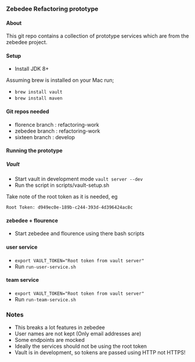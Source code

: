 ### Zebedee Refactoring prototype

#### About
This git repo contains a collection of prototype services which are from
the zebedee project.

#### Setup

* Install JDK 8+  
  
Assuming brew is installed on your Mac run;
* ```brew install vault```
* ```brew install maven```

#### Git repos needed
* florence branch : refactoring-work
* zebedee branch : refactoring-work
* sixteen branch : develop
 
#### Running the prototype
##### Vault
* Start vault in development mode ```vault server --dev```
* Run the script in scripts/vault-setup.sh

Take note of the root token as it is needed, eg   
```
Root Token: d949ec0e-189b-c244-393d-4d396424ac8c
```

#### zebedee + flourence
* Start zebedee and flourence using there bash scripts
 
 
#### user service
* ```export VAULT_TOKEN="Root token from vault server"```
* Run ```run-user-service.sh```

#### team service
* ```export VAULT_TOKEN="Root token from vault server"```
* Run ```run-team-service.sh```

### Notes
* This breaks a lot features in zebedee
* User names are not kept (Only email addresses are)
* Some endpoints are mocked
* Ideally the services should not be using the root token
* Vault is in development, so tokens are passed using HTTP not HTTPS!
